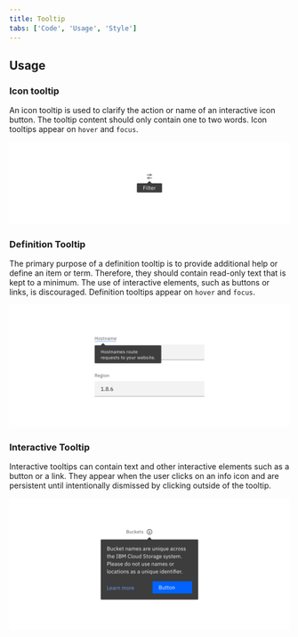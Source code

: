 ```yaml
---
title: Tooltip
tabs: ['Code', 'Usage', 'Style']
---
```


## Usage

### Icon tooltip

An icon tooltip is used to clarify the action or name of an interactive icon button. The tooltip content should only contain one to two words. Icon tooltips appear on `hover` and `focus`.

<image-component cols="8"  caption="Icon tooltip used to clarify the action or name of an interactive icon button.">

![Example image of an icon tooltip.](images/tooltip-usage-1.png)

</image-component>

### Definition Tooltip

The primary purpose of a definition tooltip is to provide additional help or define an item or term. Therefore, they should contain read-only text that is kept to a minimum. The use of interactive elements, such as buttons or links, is discouraged. Definition tooltips appear on `hover` and `focus`.

<image-component cols="8"  caption="Definition tooltip used to define a Form label.">

![Example image of a definition tooltip.](images/tooltip-usage-2.png)

</image-component>

### Interactive Tooltip

Interactive tooltips can contain text and other interactive elements such as a button or a link. They appear when the user clicks on an info icon and are persistent until intentionally dismissed by clicking outside of the tooltip.

<image-component cols="8"  caption="Example of an interactive tooltip.">

![Example image of an interactive tooltip.](images/tooltip-usage-3.png)

</image-component>
